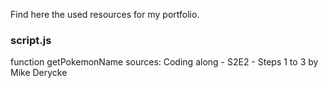 Find here the used resources for my portfolio.
### script.js
function getPokemonName
sources: Coding along - S2E2 - Steps 1 to 3 by Mike Derycke
